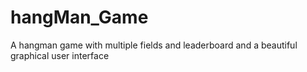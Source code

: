 # hangMan_Game
A hangman game with multiple fields and leaderboard and a beautiful graphical user interface 
